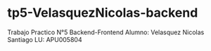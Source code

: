 # tp5-VelasquezNicolas-backend
Trabajo Practico N°5 Backend-Frontend
Alumno: Velasquez Nicolas Santiago
LU: APU005804
